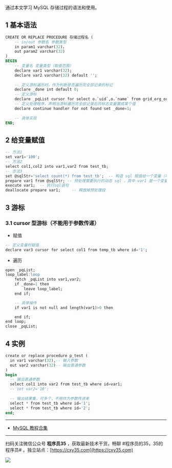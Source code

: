 通过本文学习 MySQL 存储过程的语法和使用。
<!-- more -->

## 1 基本语法

```sql
CREATE OR REPLACE PROCEDURE 存储过程名 (
    -- in/out 参数名 参数类型
    in param1 varchar(32)，
    out param2 varchar(32)
)
BEGIN
    -- 变量名 变量类型（取值范围）
    declare var1 varchar(32);
    declare var2 varchar(32) default '';
    
    -- 定义游标遍历时，作为判断是否遍历完全部记录的标记
    declare _done int default 0;
    -- 定义游标
    declare _pqList cursor for select o.`uid`,o.`name` from grid_org_org o where o.type='17';
    -- 定义处理程序，声明当游标遍历完全部记录后将标志变量置成某个值
    declare continue handler for not found set _done=1;
    
    -- 具体实现
END;
```

## 2 给变量赋值

```sql
-- 方法1
set var1='100';
-- 方法2
select col1,col2 into var1,var2 from test_tb;
-- 方法3
set @sqlStr='select count(*) from test_tb';  -- 构造 sql 赋值给一个变量（可以之前没有定义，但要以@开头）
prepare var1 from @sqlStr; -- 预处理需要执行的动态 sql ，其中 var1 是一个变量
execute var1;  -- 执行sql语句
deallocate prepare var1;     -- 释放掉预处理段
```

## 3 游标

### 3.1 cursor 型游标（**不能用于参数传递**） 

- 赋值

```sql
-- 定义变量时赋值
declare var3 cursor for select col1 from temp_tb where id='1';
```

- 遍历

```sql
open _pqList;
loop_label:loop
    fetch _pqList into var1,var2;
    if _done=1 then
        leave loop_label;
    end if;

    -- 具体操作	
    if var1 is not null and length(var1)>0 then

    end if;
end loop;
close _pqList;
```

## 4 实例

```sql
create or replace procedure p_test (
  in var1 varchar(32),-- 输入参数
  out var2 varchar(32)-- 输出普通参数
)
begin
  -- 输出普通参数
  select col1 into var2 from test_tb where id=var1;
  -- set var2='10';
  
  -- 输出结果集，可多个，不用作为参数传进来
  select * from test_tb where id='1';
  select * from test_tb where id='2';
end;
```

---

- [MySQL 教程合集](https://mp.weixin.qq.com/s/jflrWU62pBtevS62lEIHkQ)


---

扫码关注微信公众号 **程序员35** ，获取最新技术干货，畅聊 #程序员的35，35的程序员# 。独立站点：[https://cxy35.com](https://cxy35.com)

![](https://oscimg.oschina.net/oscnet/up-285838b9c516db5bb1ba760f292f2346078.JPEG)